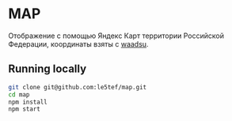 # MAP
Отображение с помощью Яндекс Карт территории Российской Федерации, координаты взяты с [waadsu](https://waadsu.com/api/russia.geo.json).
## Running locally
```sh
git clone git@github.com:le5tef/map.git 
cd map
npm install
npm start
```
